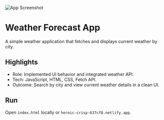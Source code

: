 ![App Screenshot](screenshotForec.png.png)


# Weather Forecast App
A simple weather application that fetches and displays current weather by city.

## Highlights
- Role: Implemented UI behavior and integrated weather API.
- Tech: JavaScript, HTML, CSS, Fetch API.
- Outcome: Search by city and view current weather details in a clean UI.

## Run
Open `index.html` locally or `heroic-crisp-637cf8.netlify.app`.
